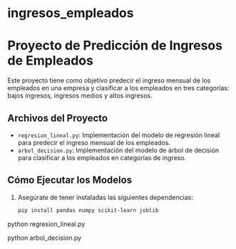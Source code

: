 # ingresos_empleados
# Proyecto de Predicción de Ingresos de Empleados

Este proyecto tiene como objetivo predecir el ingreso mensual de los empleados en una empresa y clasificar a los empleados en tres categorías: bajos ingresos, ingresos medios y altos ingresos.

## Archivos del Proyecto

- `regresion_lineal.py`: Implementación del modelo de regresión lineal para predecir el ingreso mensual de los empleados.
- `arbol_decision.py`: Implementación del modelo de árbol de decisión para clasificar a los empleados en categorías de ingreso.

## Cómo Ejecutar los Modelos

1. Asegúrate de tener instaladas las siguientes dependencias:
   ```bash
   pip install pandas numpy scikit-learn joblib

python regresion_lineal.py

python arbol_decision.py


